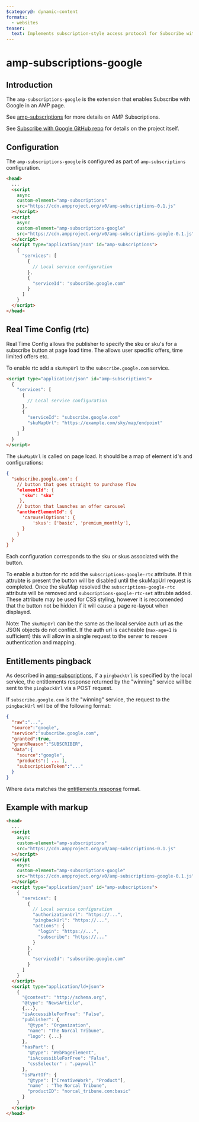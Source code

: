 ```yaml
---
$category@: dynamic-content
formats:
  - websites
teaser:
  text: Implements subscription-style access protocol for Subscribe with Google.
---
```


<!---
Copyright 2018 The AMP HTML Authors. All Rights Reserved.

Licensed under the Apache License, Version 2.0 (the "License");
you may not use this file except in compliance with the License.
You may obtain a copy of the License at

      http://www.apache.org/licenses/LICENSE-2.0

Unless required by applicable law or agreed to in writing, software
distributed under the License is distributed on an "AS-IS" BASIS,
WITHOUT WARRANTIES OR CONDITIONS OF ANY KIND, either express or implied.
See the License for the specific language governing permissions and
limitations under the License.
-->

# amp-subscriptions-google

## Introduction

The `amp-subscriptions-google` is the extension that enables Subscribe with Google in an AMP page.

See [amp-subscriptions](../amp-subscriptions/amp-subscriptions.md) for more details on AMP Subscriptions.

See [Subscribe with Google GitHub repo](https://github.com/subscriptions-project/swg-js) for details on the project itself.

## Configuration

The `amp-subscriptions-google` is configured as part of `amp-subscriptions` configuration.

```html
<head>
  ...
  <script
    async
    custom-element="amp-subscriptions"
    src="https://cdn.ampproject.org/v0/amp-subscriptions-0.1.js"
  ></script>
  <script
    async
    custom-element="amp-subscriptions-google"
    src="https://cdn.ampproject.org/v0/amp-subscriptions-google-0.1.js"
  ></script>
  <script type="application/json" id="amp-subscriptions">
    {
      "services": [
        {
          // Local service configuration
        },
        {
          "serviceId": "subscribe.google.com"
        }
      ]
    }
  </script>
</head>
```

## Real Time Config (rtc)

Real Time Config allows the publisher to specify the sku or sku's for a subscribe button at page load time. The allows user specific offers, time limited offers etc.

To enable rtc add a `skuMapUrl` to the `subscribe.google.com` service.

```html
<script type="application/json" id="amp-subscriptions">
  {
    "services": [
      {
        // Local service configuration
      },
      {
        "serviceId": "subscribe.google.com"
        "skuMapUrl": "https://example.com/sky/map/endpoint"
      }
    ]
  }
</script>
```

The `skuMapUrl` is called on page load. It should be a map of element id's and configurations:

```JSON
{
  "subscribe.google.com': {
    // button that goes straight to purchase flow
    "elementId": {
      "sku": "sku"
     },
    // button that launches an offer carousel
    "anotherElementId": {
      'carouselOptions': {
          'skus': ['basic', 'premium_monthly'],
      }
    }
  }
}
```

Each configuration corresponds to the sku or skus associated with the button.

To enable a button for rtc add the `subscriptions-google-rtc` attribute. If this attrubte is present the button will be disabled until the skuMapUrl request is completed. Once the skuMap resolved the `subscriptions-google-rtc` attribute will be removed and `subscriptions-google-rtc-set` attrubte added. These attribute may be used for CSS styling, however it is reccomended that the button not be hidden if it will cause a page re-layout when displayed.

Note: The `skuMapUrl` can be the same as the local service auth url as the JSON objects do not conflict. If the auth url is cacheable (`max-age=1` is sufficient) this will allow in a single request to the server to resove authentication and mapping.

## Entitlements pingback

As described in [amp-subscriptions](../amp-subscriptions/amp-subscriptions.md#pingback-endpoint), if a `pingbackUrl` is specified by the local service, the entitlements response returned by the "winning" service will be sent to the `pingbackUrl` via a POST request.

If `subscribe.google.com` is the "winning" service, the request to the `pingbackUrl` will be of the following format:

```json
{
  "raw":"...",
  "source":"google",
  "service":"subscribe.google.com",
  "granted":true,
  "grantReason":"SUBSCRIBER",
  "data":{
    "source":"google",
    "products":[ ... ],
    "subscriptionToken":"..."
  }
}
```

Where `data` matches the [entitlements response](https://github.com/subscriptions-project/swg-js/blob/master/docs/entitlements-flow.md#entitlement-response) format.

## Example with markup

```html
<head>
  ...
  <script
    async
    custom-element="amp-subscriptions"
    src="https://cdn.ampproject.org/v0/amp-subscriptions-0.1.js"
  ></script>
  <script
    async
    custom-element="amp-subscriptions-google"
    src="https://cdn.ampproject.org/v0/amp-subscriptions-google-0.1.js"
  ></script>
  <script type="application/json" id="amp-subscriptions">
    {
      "services": [
        {
          // Local service configuration
          "authorizationUrl": "https://...",
          "pingbackUrl": "https://...",
          "actions": {
            "login": "https://...",
            "subscribe": "https://..."
          }
        },
        {
          "serviceId": "subscribe.google.com"
        }
      ]
    }
  </script>
  <script type="application/ld+json">
    {
      "@context": "http://schema.org",
      "@type": "NewsArticle",
      {...},
      "isAccessibleForFree": "False",
      "publisher": {
        "@type": "Organization",
        "name": "The Norcal Tribune",
        "logo": {...}
      },
      "hasPart": {
        "@type": "WebPageElement",
        "isAccessibleForFree": "False",
        "cssSelector" : ".paywall"
      },
      "isPartOf": {
        "@type": ["CreativeWork", "Product"],
        "name" : "The Norcal Tribune",
        "productID": "norcal_tribune.com:basic"
      }
    }
  </script>
</head>
```
